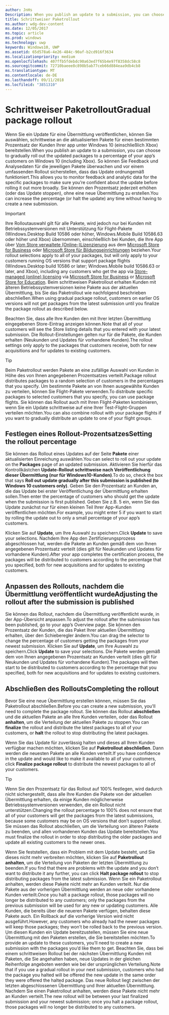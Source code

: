 ```yaml
---
author: JnHs
Description: When you publish an update to a submission, you can choose to gradually roll out the updated packages to a percentage of your app’s customers on Windows 10.
title: Schrittweiser Paketrollout
ms.author: wdg-dev-content
ms.date: 12/05/2017
ms.topic: article
ms.prod: windows
ms.technology: uwp
keywords: Windows10, UWP
ms.assetid: 65d578a6-4e26-484c-90af-b2cd916f3634
ms.localizationpriority: medium
ms.openlocfilehash: 407ffb5fdebdc90a63ed7f65b4e97f8358dc58c8
ms.sourcegitcommit: 72710baeee8c898b5ab77ceb66d884eaa9db4cb8
ms.translationtype: MT
ms.contentlocale: de-DE
ms.lasthandoff: 09/11/2018
ms.locfileid: "3851310"
---
```

# <a name="gradual-package-rollout"></a><span data-ttu-id="a6652-103">Schrittweiser Paketrollout</span><span class="sxs-lookup"><span data-stu-id="a6652-103">Gradual package rollout</span></span>

<span data-ttu-id="a6652-104">Wenn Sie ein Update für eine Übermittlung veröffentlichen, können Sie auswählen, schrittweise an die aktualisierten Pakete für einen bestimmten Prozentsatz der Kunden Ihrer app unter Windows 10 (einschließlich Xbox) bereitstellen.</span><span class="sxs-lookup"><span data-stu-id="a6652-104">When you publish an update to a submission, you can choose to gradually roll out the updated packages to a percentage of your app’s customers on Windows 10 (including Xbox).</span></span> <span data-ttu-id="a6652-105">So können Sie Feedback und Analysedaten für die jeweiligen Pakete überwachen und vor einem umfassenden Rollout sicherstellen, dass das Update ordnungemäß funktioniert.</span><span class="sxs-lookup"><span data-stu-id="a6652-105">This allows you to monitor feedback and analytic data for the specific packages to make sure you’re confident about the update before rolling it out more broadly.</span></span> <span data-ttu-id="a6652-106">Sie können den Prozentsatz jederzeit erhöhen (oder das Update stoppen), ohne eine neue Übermittlung zu erstellen.</span><span class="sxs-lookup"><span data-stu-id="a6652-106">You can increase the percentage (or halt the update) any time without having to create a new submission.</span></span> 

> [!IMPORTANT]
> <span data-ttu-id="a6652-107">Ihre Rolloutauswahl gilt für alle Pakete, wird jedoch nur bei Kunden mit Betriebssystemversionen mit Unterstützung für Flight-Pakete (Windows.Desktop Build 10586 oder höher, Windows.Mobile Build 10586.63 oder höher und Xbox) übernommen, einschließlich bei Kunden, die Ihre App über [Vom Store verwaltete (Online-)Lizenzierung](organizational-licensing.md) aus dem [Microsoft Store for Business](https://businessstore.microsoft.com/store) oder [Microsoft Store für Bildungseinrichtungen](https://educationstore.microsoft.com/store) beziehen.</span><span class="sxs-lookup"><span data-stu-id="a6652-107">Your rollout selections apply to all of your packages, but will only apply to your customers running OS versions that support package flights (Windows.Desktop build 10586 or later; Windows.Mobile build 10586.63 or later, and Xbox), including any customers who get the app via [Store-managed (online) licensing](organizational-licensing.md) via [Microsoft Store for Business](https://businessstore.microsoft.com/store) or [Microsoft Store for Education](https://educationstore.microsoft.com/store).</span></span> <span data-ttu-id="a6652-108">Beim schrittweisen Paketrollout erhalten Kunden mit älteren Betriebssystemversionen keine Pakete aus der aktuellen Übermittlung, bis Sie das Paketrollout wie nachfolgend beschrieben abschließen.</span><span class="sxs-lookup"><span data-stu-id="a6652-108">When using gradual package rollout, customers on earlier OS versions will not get packages from the latest submission until you finalize the package rollout as described below.</span></span>

<span data-ttu-id="a6652-109">Beachten Sie, dass alle Ihre Kunden den mit Ihrer letzten Übermittlung eingegebenen Store-Eintrag anzeigen können.</span><span class="sxs-lookup"><span data-stu-id="a6652-109">Note that all of your customers will see the Store listing details that you entered with your latest submission.</span></span> <span data-ttu-id="a6652-110">Die Rollout-Einstellungen gelten nur für die Pakete, die Kunden erhalten (Neukunden und Updates für vorhandene Kunden).</span><span class="sxs-lookup"><span data-stu-id="a6652-110">The rollout settings only apply to the packages that customers receive, both for new acquisitions and for updates to existing customers.</span></span>

> [!TIP]
> <span data-ttu-id="a6652-111">Beim Paketrollout werden Pakete an eine zufällige Auswahl von Kunden in Höhe des von Ihnen angegebenen Prozentsatzes verteilt.</span><span class="sxs-lookup"><span data-stu-id="a6652-111">Package rollout distributes packages to a random selection of customers in the percentages that you specify.</span></span> <span data-ttu-id="a6652-112">Um bestimmte Pakete an von Ihnen ausgewählte Kunden zu verteilen, können Sie Flight-Pakete verwenden.</span><span class="sxs-lookup"><span data-stu-id="a6652-112">To distribute specific packages to selected customers that you specify, you can use package flights.</span></span> <span data-ttu-id="a6652-113">Sie können das Rollout auch mit Ihren Flight-Paketen kombinieren, wenn Sie ein Update schrittweise auf eine Ihrer Test-Flight-Gruppen verteilen möchten.</span><span class="sxs-lookup"><span data-stu-id="a6652-113">You can also combine rollout with your package flights if you want to gradually distribute an update to one of your flight groups.</span></span>


## <a name="setting-the-rollout-percentage"></a><span data-ttu-id="a6652-114">Festlegen eines Rollout-Prozentsatzes</span><span class="sxs-lookup"><span data-stu-id="a6652-114">Setting the rollout percentage</span></span>

<span data-ttu-id="a6652-115">Sie können das Rollout eines Updates auf der Seite **Pakete** einer aktualisierten Einreichung auswählen.</span><span class="sxs-lookup"><span data-stu-id="a6652-115">You can select to roll out your update on the **Packages** page of an updated submission.</span></span> <span data-ttu-id="a6652-116">Aktivieren Sie hierfür das Kontrollkästchen **Update-Rollout schrittweise nach Veröffentlichung dieser Übermittlung (nur für Windows10-Kunden)**.</span><span class="sxs-lookup"><span data-stu-id="a6652-116">To do so, check the box that says **Roll out update gradually after this submission is published (to Windows 10 customers only)**.</span></span> <span data-ttu-id="a6652-117">Geben Sie den Prozentsatz an Kunden an, die das Update bei erster Veröffentlichung der Übermittlung erhalten sollen.</span><span class="sxs-lookup"><span data-stu-id="a6652-117">Then enter the percentage of customers who should get the update when the submission is first published.</span></span> <span data-ttu-id="a6652-118">Geben Sie z.B. 5 ein, wenn Sie das Update zunächst nur für einen kleinen Teil Ihrer App-Kunden veröffentlichen möchten.</span><span class="sxs-lookup"><span data-stu-id="a6652-118">For example, you might enter 5 if you want to start by rolling the update out to only a small percentage of your app’s customers.</span></span>

<span data-ttu-id="a6652-119">Klicken Sie auf **Update**, um Ihre Auswahl zu speichern.</span><span class="sxs-lookup"><span data-stu-id="a6652-119">Click **Update** to save your selections.</span></span> <span data-ttu-id="a6652-120">Nachdem Ihre App den Zertifizierungsprozess abgeschlossen hat, werden die Pakete an Kunden gemäß dem von Ihnen angegebenen Prozentsatz verteilt (dies gilt für Neukunden und Updates für vorhandene Kunden).</span><span class="sxs-lookup"><span data-stu-id="a6652-120">After your app completes the certification process, the packages will be distributed to customers according to the percentage that you specified, both for new acquisitions and for updates to existing customers.</span></span>


## <a name="adjusting-the-rollout-after-the-submission-is-published"></a><span data-ttu-id="a6652-121">Anpassen des Rollouts, nachdem die Übermittlung veröffentlicht wurde</span><span class="sxs-lookup"><span data-stu-id="a6652-121">Adjusting the rollout after the submission is published</span></span>

<span data-ttu-id="a6652-122">Sie können das Rollout, nachdem die Übermittlung veröffentlicht wurde, in der App-Übersicht anpassen.</span><span class="sxs-lookup"><span data-stu-id="a6652-122">To adjust the rollout after the submission has been published, go to your app’s Overview page.</span></span> <span data-ttu-id="a6652-123">Sie können den Prozentsatz der Kunden, die das Paket Ihrer aktuellen Übermittlung erhalten, über den Schieberegler ändern.</span><span class="sxs-lookup"><span data-stu-id="a6652-123">You can drag the selector to change the percentage of customers getting the packages from your newest submission.</span></span> <span data-ttu-id="a6652-124">Klicken Sie auf **Update**, um Ihre Auswahl zu speichern.</span><span class="sxs-lookup"><span data-stu-id="a6652-124">Click **Update** to save your selections.</span></span> <span data-ttu-id="a6652-125">Die Pakete werden gemäß dem von Ihnen angegebenen Prozentsatz an Kunden verteilt (dies gilt für Neukunden und Updates für vorhandene Kunden).</span><span class="sxs-lookup"><span data-stu-id="a6652-125">The packages will then start to be distributed to customers according to the percentage that you specified, both for new acquisitions and for updates to existing customers.</span></span>


## <a name="completing-the-rollout"></a><span data-ttu-id="a6652-126">Abschließen des Rollouts</span><span class="sxs-lookup"><span data-stu-id="a6652-126">Completing the rollout</span></span>

<span data-ttu-id="a6652-127">Bevor Sie eine neue Übermittlung erstellen können, müssen Sie das Paketrollout abschließen.</span><span class="sxs-lookup"><span data-stu-id="a6652-127">Before you can create a new submission, you'll need to complete the package rollout.</span></span> <span data-ttu-id="a6652-128">Sie können das Rollout **abschließen** und die aktuellen Pakete an alle Ihre Kunden verteilen, oder das Rollout **anhalten**, um die Verteilung der aktuellen Pakete zu stoppen.</span><span class="sxs-lookup"><span data-stu-id="a6652-128">You can **finalize** the rollout and distribute the latest packages to all of your customers, or **halt** the rollout to stop distributing the latest packages.</span></span>

<span data-ttu-id="a6652-129">Wenn Sie das Update für zuverlässig halten und dieses all Ihren Kunden verfügbar machen möchten, klicken Sie auf **Paketrollout abschließen**. Dann werden die neuesten Pakete an alle Kunden verteilt.</span><span class="sxs-lookup"><span data-stu-id="a6652-129">If you have confidence in the update and would like to make it available to all of your customers, click **Finalize package rollout** to distribute the newest packages to all of your customers.</span></span>

> [!TIP]
> <span data-ttu-id="a6652-130">Wenn Sie den Prozentsatz für das Rollout auf 100% festlegen, wird dadurch nicht sichergestellt, dass alle Ihre Kunden die Pakete von der aktuellen Übermittlung erhalten, da einige Kunden möglicherweise Betriebssystemversionen verwenden, die ein Rollout nicht unterstützen.</span><span class="sxs-lookup"><span data-stu-id="a6652-130">Changing the rollout percentage to 100% does not ensure that all of your customers will get the packages from the latest submissions, because some customers may be on OS versions that don’t support rollout.</span></span> <span data-ttu-id="a6652-131">Sie müssen das Rollout abschließen, um die Verteilung von älteren Pakete zu beenden, und allen vorhandenen Kunden das Update bereitstellen.</span><span class="sxs-lookup"><span data-stu-id="a6652-131">You must finalize the rollout in order to stop distributing the older packages and update all existing customers to the newer ones.</span></span>

<span data-ttu-id="a6652-132">Wenn Sie feststellen, dass ein Problem mit dem Update besteht, und Sie dieses nicht mehr verbreiten möchten, klicken Sie auf **Paketrollout anhalten**, um die Verteilung von Paketen der letzten Übermittlung zu beenden.</span><span class="sxs-lookup"><span data-stu-id="a6652-132">If you find that there are problems with the update and you don’t want to distribute it any further, you can click **Halt package rollout** to stop distributing packages from the latest submission.</span></span> <span data-ttu-id="a6652-133">Wenn Sie ein Paketrollout anhalten, werden diese Pakete nicht mehr an Kunden verteilt. Nur die Pakete aus der vorherigen Übermittlung werden an neue oder vorhandene Kunden verteilt.</span><span class="sxs-lookup"><span data-stu-id="a6652-133">Once you halt a package rollout, those packages will no longer be distributed to any customers; only the packages from the previous submission will be used for any new or updating customers.</span></span> <span data-ttu-id="a6652-134">Alle Kunden, die bereits über die neueren Pakete verfügen, behalten diese Pakete auch. Ein Rollback auf die vorherige Version wird nicht ausgeführt.</span><span class="sxs-lookup"><span data-stu-id="a6652-134">However, any customers who already had the newer packages will keep those packages; they won’t be rolled back to the previous version.</span></span> <span data-ttu-id="a6652-135">Um diesen Kunden ein Update bereitzustellen, müssen Sie eine neue Übermittlung mit den Paketen erstellen, die Sie bereitstellen möchten.</span><span class="sxs-lookup"><span data-stu-id="a6652-135">To provide an update to these customers, you’ll need to create a new submission with the packages you’d like them to get.</span></span> <span data-ttu-id="a6652-136">Beachten Sie, dass bei einem schrittweisen Rollout bei der nächsten Übermittlung Kunden mit Paketen, die Sie angehalten haben, neue Updates in der gleichen Reihenfolge angeboten werden wie bei der ursprünglichen Verteilung.</span><span class="sxs-lookup"><span data-stu-id="a6652-136">Note that if you use a gradual rollout in your next submission, customers who had the package you halted will be offered the new update in the same order they were offered the halted package.</span></span> <span data-ttu-id="a6652-137">Das neue Rollout liegt zwischen der letzten abgeschlossenen Übermittlung und Ihrer aktuellen Übermittlung. Nachdem Sie einen Paketrollout anhalten, werden diese Pakete nicht mehr an Kunden verteilt.</span><span class="sxs-lookup"><span data-stu-id="a6652-137">The new rollout will be between your last finalized submission and your newest submission; once you halt a package rollout, those packages will no longer be distributed to any customers.</span></span>
